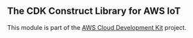 ## The CDK Construct Library for AWS IoT
This module is part of the [AWS Cloud Development Kit](https://github.com/awslabs/aws-cdk) project.

